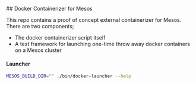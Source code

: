 ## Docker Containerizer for Mesos

This repo contains a proof of concept external containerizer for Mesos. There are two components;

- The docker containerizer script itself
- A test framework for launching one-time throw away docker containers on a Mesos cluster

#### Launcher

```sh
MESOS_BUILD_DIR="" ./bin/docker-launcher --help
```